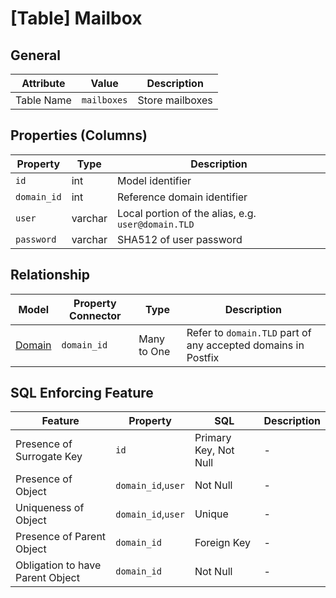 # [Table] Mailbox
## General

| Attribute | Value | Description |
| - | - | - |
| Table Name | `mailboxes` | Store mailboxes |

## Properties (Columns)

| Property | Type | Description |
| - | - | - |
| `id` | int | Model identifier |
| `domain_id` | int | Reference domain identifier |
| `user` | varchar | Local portion of the alias, e.g. `user@domain.TLD` |
| `password` | varchar | SHA512 of user password |

## Relationship 

| Model | Property Connector | Type | Description |
| - | - | - | - |
| [Domain](domain.md) | `domain_id` | Many to One | Refer to `domain.TLD` part of any accepted domains in Postfix |

## SQL Enforcing Feature

| Feature | Property | SQL | Description |
| - | - | - | - |
| Presence of Surrogate Key | `id` | Primary Key, Not Null  | - |
| Presence of Object | `domain_id`,`user` | Not Null | - |
| Uniqueness of Object | `domain_id`,`user` | Unique | - |
| Presence of Parent Object | `domain_id` |  Foreign Key | - |
| Obligation to have Parent Object | `domain_id` | Not Null | - |